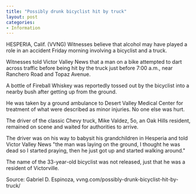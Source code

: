 ```yaml
---
title: "Possibly drunk bicyclist hit by truck"
layout: post
categories:
- Information
---
```


HESPERIA, Calif. (VVNG) Witnesses believe that alcohol may have played a role in an accident Friday morning involving a bicyclist and a truck.

Witnesses told Victor Valley News that a man on a bike attempted to dart across traffic before being hit by the truck just before 7:00 a.m., near Ranchero Road and Topaz Avenue.

A bottle of Fireball Whiskey was reportedly tossed out by the bicyclist into a nearby bush after getting up from the ground.

He was taken by a ground ambulance to Desert Valley Medical Center for treatment of what were described as minor injuries. No one else was hurt.

The driver of the classic Chevy truck, Mike Valdez, 5o, an Oak Hills resident, remained on scene and waited for authorities to arrive.

The driver was on his way to babysit his grandchildren in Hesperia and told Victor Valley News "the man was laying on the ground, I thought he was dead so I started praying, then he just got up and started walking around."

The name of the 33-year-old bicyclist was not released, just that he was a resident of Victorville.

Source: Gabriel D. Espinoza, vvng.com/possibly-drunk-bicyclist-hit-by-truck/